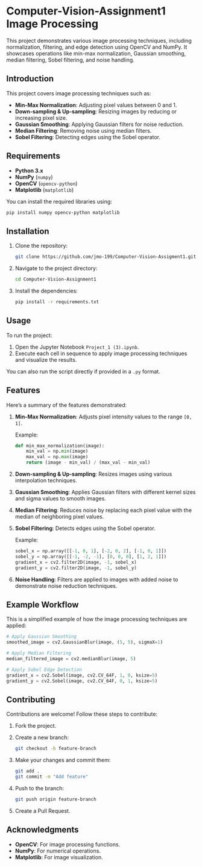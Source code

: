 # Computer-Vision-Assignment1 Image Processing

This project demonstrates various image processing techniques, including normalization, filtering, and edge detection using OpenCV and NumPy. It showcases operations like min-max normalization, Gaussian smoothing, median filtering, Sobel filtering, and noise handling.

## Introduction

This project covers image processing techniques such as:
- **Min-Max Normalization**: Adjusting pixel values between 0 and 1.
- **Down-sampling & Up-sampling**: Resizing images by reducing or increasing pixel size.
- **Gaussian Smoothing**: Applying Gaussian filters for noise reduction.
- **Median Filtering**: Removing noise using median filters.
- **Sobel Filtering**: Detecting edges using the Sobel operator.

## Requirements

- **Python 3.x**
- **NumPy** (`numpy`)
- **OpenCV** (`opencv-python`)
- **Matplotlib** (`matplotlib`)

You can install the required libraries using:

```bash
pip install numpy opencv-python matplotlib
```

## Installation

1. Clone the repository:
   ```bash
   git clone https://github.com/jmo-199/Computer-Vision-Assigment1.git
   ```

2. Navigate to the project directory:
   ```bash
   cd Computer-Vision-Assignment1
   ```

3. Install the dependencies:
   ```bash
   pip install -r requirements.txt
   ```

## Usage

To run the project:

1. Open the Jupyter Notebook `Project_1 (3).ipynb`.
2. Execute each cell in sequence to apply image processing techniques and visualize the results.

You can also run the script directly if provided in a `.py` format.

## Features

Here’s a summary of the features demonstrated:

1. **Min-Max Normalization**: 
   Adjusts pixel intensity values to the range `[0, 1]`.
   
   Example:
   ```python
   def min_max_normalization(image):
       min_val = np.min(image)
       max_val = np.max(image)
       return (image - min_val) / (max_val - min_val)
   ```

2. **Down-sampling & Up-sampling**:
   Resizes images using various interpolation techniques.

3. **Gaussian Smoothing**: 
   Applies Gaussian filters with different kernel sizes and sigma values to smooth images.

4. **Median Filtering**: 
   Reduces noise by replacing each pixel value with the median of neighboring pixel values.

5. **Sobel Filtering**:
   Detects edges using the Sobel operator.
   
   Example:
   ```python
   sobel_x = np.array([[-1, 0, 1], [-2, 0, 2], [-1, 0, 1]])
   sobel_y = np.array([[-1, -2, -1], [0, 0, 0], [1, 2, 1]])
   gradient_x = cv2.filter2D(image, -1, sobel_x)
   gradient_y = cv2.filter2D(image, -1, sobel_y)
   ```

6. **Noise Handling**:
   Filters are applied to images with added noise to demonstrate noise reduction techniques.

## Example Workflow

This is a simplified example of how the image processing techniques are applied:

```python
# Apply Gaussian Smoothing
smoothed_image = cv2.GaussianBlur(image, (5, 5), sigmaX=1)

# Apply Median Filtering
median_filtered_image = cv2.medianBlur(image, 5)

# Apply Sobel Edge Detection
gradient_x = cv2.Sobel(image, cv2.CV_64F, 1, 0, ksize=5)
gradient_y = cv2.Sobel(image, cv2.CV_64F, 0, 1, ksize=5)
```

## Contributing

Contributions are welcome! Follow these steps to contribute:

1. Fork the project.
2. Create a new branch:
   ```bash
   git checkout -b feature-branch
   ```

3. Make your changes and commit them:
   ```bash
   git add .
   git commit -m "Add feature"
   ```

4. Push to the branch:
   ```bash
   git push origin feature-branch
   ```

5. Create a Pull Request.

## Acknowledgments

- **OpenCV**: For image processing functions.
- **NumPy**: For numerical operations.
- **Matplotlib**: For image visualization.
